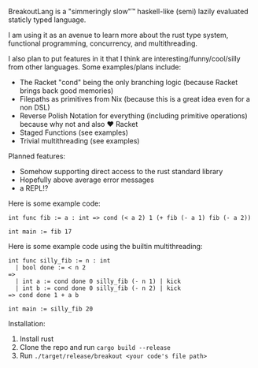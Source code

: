 BreakoutLang is a "simmeringly slow"™ haskell-like (semi) lazily evaluated staticly typed language.

I am using it as an avenue to learn more about the rust type system, functional programming, concurrency, and multithreading.

I also plan to put features in it that I think are interesting/funny/cool/silly from other languages. Some examples/plans include:

- The Racket "cond" being the only branching logic (because Racket brings back good memories)
- Filepaths as primitives from Nix (because this is a great idea even for a non DSL)
- Reverse Polish Notation for everything (including primitive operations) because why not and also ♥ Racket
- Staged Functions (see examples)
- Trivial multithreading (see examples)

Planned features:

- Somehow supporting direct access to the rust standard library
- Hopefully above average error messages 
- a REPL!?

Here is some example code:

```
int func fib := a : int => cond (< a 2) 1 (+ fib (- a 1) fib (- a 2))

int main := fib 17 
```

Here is some example code using the builtin multithreading:

```
int func silly_fib := n : int 
  | bool done := < n 2
=>
  | int a := cond done 0 silly_fib (- n 1) | kick
  | int b := cond done 0 silly_fib (- n 2) | kick
=> cond done 1 + a b

int main := silly_fib 20
```

Installation:

1. Install rust
2. Clone the repo and run `cargo build --release`
3. Run `./target/release/breakout <your code's file path>`
